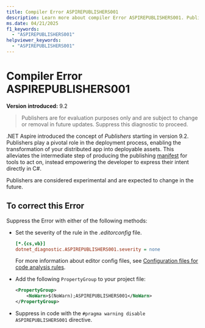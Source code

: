 ```yaml
---
title: Compiler Error ASPIREPUBLISHERS001
description: Learn more about compiler Error ASPIREPUBLISHERS001. Publishers are for evaluation purposes only and are subject to change or removal in future updates.
ms.date: 04/21/2025
f1_keywords:
  - "ASPIREPUBLISHERS001"
helpviewer_keywords:
  - "ASPIREPUBLISHERS001"
---
```


# Compiler Error ASPIREPUBLISHERS001

**Version introduced:** 9.2

> Publishers are for evaluation purposes only and are subject to change or removal in future updates. Suppress this diagnostic to proceed.

.NET Aspire introduced the concept of _Publishers_ starting in version 9.2. Publishers play a pivotal role in the deployment process, enabling the transformation of your distributed app into deployable assets. This alleviates the intermediate step of producing the publishing [manifest](../deployment/manifest-format.md) for tools to act on, instead empowering the developer to express their intent directly in C#.

Publishers are considered experimental and are expected to change in the future.

## To correct this Error

Suppress the Error with either of the following methods:

- Set the severity of the rule in the _.editorconfig_ file.

  ```ini
  [*.{cs,vb}]
  dotnet_diagnostic.ASPIREPUBLISHERS001.severity = none
  ```

  For more information about editor config files, see [Configuration files for code analysis rules](/dotnet/fundamentals/code-analysis/configuration-files).

- Add the following `PropertyGroup` to your project file:

  ```xml
  <PropertyGroup>
      <NoWarn>$(NoWarn);ASPIREPUBLISHERS001</NoWarn>
  </PropertyGroup>
  ```

- Suppress in code with the `#pragma warning disable ASPIREPUBLISHERS001` directive.
